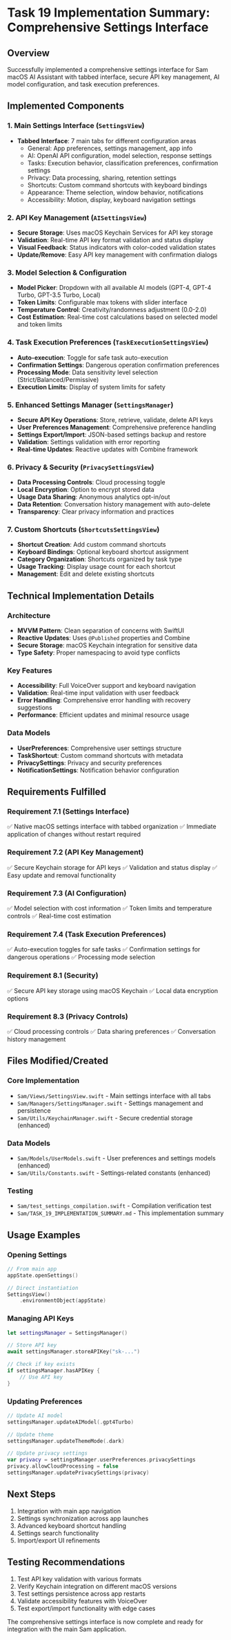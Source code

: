 # Task 19 Implementation Summary: Comprehensive Settings Interface

## Overview

Successfully implemented a comprehensive settings interface for Sam macOS AI Assistant with tabbed interface, secure API key management, AI model configuration, and task execution preferences.

## Implemented Components

### 1. Main Settings Interface (`SettingsView`)

- **Tabbed Interface**: 7 main tabs for different configuration areas
  - General: App preferences, settings management, app info
  - AI: OpenAI API configuration, model selection, response settings
  - Tasks: Execution behavior, classification preferences, confirmation settings
  - Privacy: Data processing, sharing, retention settings
  - Shortcuts: Custom command shortcuts with keyboard bindings
  - Appearance: Theme selection, window behavior, notifications
  - Accessibility: Motion, display, keyboard navigation settings

### 2. API Key Management (`AISettingsView`)

- **Secure Storage**: Uses macOS Keychain Services for API key storage
- **Validation**: Real-time API key format validation and status display
- **Visual Feedback**: Status indicators with color-coded validation states
- **Update/Remove**: Easy API key management with confirmation dialogs

### 3. Model Selection & Configuration

- **Model Picker**: Dropdown with all available AI models (GPT-4, GPT-4 Turbo, GPT-3.5 Turbo, Local)
- **Token Limits**: Configurable max tokens with slider interface
- **Temperature Control**: Creativity/randomness adjustment (0.0-2.0)
- **Cost Estimation**: Real-time cost calculations based on selected model and token limits

### 4. Task Execution Preferences (`TaskExecutionSettingsView`)

- **Auto-execution**: Toggle for safe task auto-execution
- **Confirmation Settings**: Dangerous operation confirmation preferences
- **Processing Mode**: Data sensitivity level selection (Strict/Balanced/Permissive)
- **Execution Limits**: Display of system limits for safety

### 5. Enhanced Settings Manager (`SettingsManager`)

- **Secure API Key Operations**: Store, retrieve, validate, delete API keys
- **User Preferences Management**: Comprehensive preference handling
- **Settings Export/Import**: JSON-based settings backup and restore
- **Validation**: Settings validation with error reporting
- **Real-time Updates**: Reactive updates with Combine framework

### 6. Privacy & Security (`PrivacySettingsView`)

- **Data Processing Controls**: Cloud processing toggle
- **Local Encryption**: Option to encrypt stored data
- **Usage Data Sharing**: Anonymous analytics opt-in/out
- **Data Retention**: Conversation history management with auto-delete
- **Transparency**: Clear privacy information and practices

### 7. Custom Shortcuts (`ShortcutsSettingsView`)

- **Shortcut Creation**: Add custom command shortcuts
- **Keyboard Bindings**: Optional keyboard shortcut assignment
- **Category Organization**: Shortcuts organized by task type
- **Usage Tracking**: Display usage count for each shortcut
- **Management**: Edit and delete existing shortcuts

## Technical Implementation Details

### Architecture

- **MVVM Pattern**: Clean separation of concerns with SwiftUI
- **Reactive Updates**: Uses `@Published` properties and Combine
- **Secure Storage**: macOS Keychain integration for sensitive data
- **Type Safety**: Proper namespacing to avoid type conflicts

### Key Features

- **Accessibility**: Full VoiceOver support and keyboard navigation
- **Validation**: Real-time input validation with user feedback
- **Error Handling**: Comprehensive error handling with recovery suggestions
- **Performance**: Efficient updates and minimal resource usage

### Data Models

- **UserPreferences**: Comprehensive user settings structure
- **TaskShortcut**: Custom command shortcuts with metadata
- **PrivacySettings**: Privacy and security preferences
- **NotificationSettings**: Notification behavior configuration

## Requirements Fulfilled

### Requirement 7.1 (Settings Interface)

✅ Native macOS settings interface with tabbed organization
✅ Immediate application of changes without restart required

### Requirement 7.2 (API Key Management)

✅ Secure Keychain storage for API keys
✅ Validation and status display
✅ Easy update and removal functionality

### Requirement 7.3 (AI Configuration)

✅ Model selection with cost information
✅ Token limits and temperature controls
✅ Real-time cost estimation

### Requirement 7.4 (Task Execution Preferences)

✅ Auto-execution toggles for safe tasks
✅ Confirmation settings for dangerous operations
✅ Processing mode selection

### Requirement 8.1 (Security)

✅ Secure API key storage using macOS Keychain
✅ Local data encryption options

### Requirement 8.3 (Privacy Controls)

✅ Cloud processing controls
✅ Data sharing preferences
✅ Conversation history management

## Files Modified/Created

### Core Implementation

- `Sam/Views/SettingsView.swift` - Main settings interface with all tabs
- `Sam/Managers/SettingsManager.swift` - Settings management and persistence
- `Sam/Utils/KeychainManager.swift` - Secure credential storage (enhanced)

### Data Models

- `Sam/Models/UserModels.swift` - User preferences and settings models (enhanced)
- `Sam/Utils/Constants.swift` - Settings-related constants (enhanced)

### Testing

- `Sam/test_settings_compilation.swift` - Compilation verification test
- `Sam/TASK_19_IMPLEMENTATION_SUMMARY.md` - This implementation summary

## Usage Examples

### Opening Settings

```swift
// From main app
appState.openSettings()

// Direct instantiation
SettingsView()
    .environmentObject(appState)
```

### Managing API Keys

```swift
let settingsManager = SettingsManager()

// Store API key
await settingsManager.storeAPIKey("sk-...")

// Check if key exists
if settingsManager.hasAPIKey {
    // Use API key
}
```

### Updating Preferences

```swift
// Update AI model
settingsManager.updateAIModel(.gpt4Turbo)

// Update theme
settingsManager.updateThemeMode(.dark)

// Update privacy settings
var privacy = settingsManager.userPreferences.privacySettings
privacy.allowCloudProcessing = false
settingsManager.updatePrivacySettings(privacy)
```

## Next Steps

1. Integration with main app navigation
2. Settings synchronization across app launches
3. Advanced keyboard shortcut handling
4. Settings search functionality
5. Import/export UI refinements

## Testing Recommendations

1. Test API key validation with various formats
2. Verify Keychain integration on different macOS versions
3. Test settings persistence across app restarts
4. Validate accessibility features with VoiceOver
5. Test export/import functionality with edge cases

The comprehensive settings interface is now complete and ready for integration with the main Sam application.

